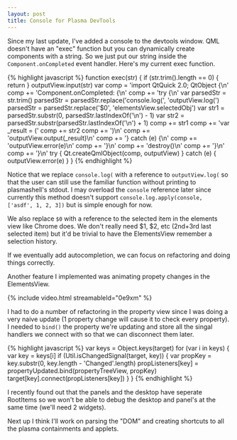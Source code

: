 ```yaml
---
layout: post
title: Console for Plasma DevTools
---
```


Since my last update, I've added a console to the devtools window. QML doesn't have an "exec" function but you can dynamically create components with a string. So we just put our string inside the `Component.onCompleted` event handler. Here's my current exec function.

{% highlight javascript %}
function exec(str) {
	if (str.trim().length == 0) {
		return
	}
	outputView.input(str)
	var comp = 'import QtQuick 2.0; QtObject {\n'
	comp += 'Component.onCompleted: {\n'
	comp += 'try {\n'
	var parsedStr = str.trim()
	parsedStr = parsedStr.replace('console.log(', 'outputView.log(')
	parsedStr = parsedStr.replace('$0', 'elementsView.selectedObj')
	var str1 = parsedStr.substr(0, parsedStr.lastIndexOf('\n') - 1)
	var str2 = parsedStr.substr(parsedStr.lastIndexOf('\n') + 1)
	comp += str1
	comp += 'var _result = ('
	comp += str2
	comp += ')\n'
	comp += 'outputView.output(_result)\n'
	comp += '} catch (e) {\n'
	comp += 'outputView.error(e)\n'
	comp += '}\n'
	comp += 'destroy()\n'
	comp += '}\n'
	comp += '}\n'
	try {
		Qt.createQmlObject(comp, outputView)
	} catch (e) {
		outputView.error(e)
	}
}
{% endhighlight %}

Notice that we replace `console.log(` with a reference to `outputView.log(` so that the user can still use the familiar function without printing to plasmashell's stdout. I may overload the `console` reference later since currently this method doesn't support `console.log.apply(console, ['asdf', 1, 2, 3])` but is simple enough for now.

We also replace `$0` with a reference to the selected item in the elements view like Chrome does. We don't really need $1, $2, etc (2nd+3rd last selected item) but it'd be trivial to have the ElementsView remember a selection history.

If we eventually add autocompletion, we can focus on refactoring and doing things correctly.

Another feature I implemented was animating propety changes in the ElementsView.

{% include video.html streamableId="0e9xm" %}

I had to do a number of refactoring in the property view since I was doing a very naive update (1 property change will cause it to check every property). I needed to `bind()` the property we're updating and store all the singal handlers we connect with so that we can disconnect them later.

{% highlight javascript %}
var keys = Object.keys(target)
for (var i in keys) {
	var key = keys[i]
	if (Util.isChangedSignal(target, key)) {
		var propKey = key.substr(0, key.length - 'Changed'.length)
		propListeners[key] = propertyUpdated.bind(propertyTreeView, propKey)
		target[key].connect(propListeners[key])
	}
}
{% endhighlight %}

I recently found out that the panels and the desktop have seperate RootItems so we won't be able to debug the desktop and panel's at the same time (we'll need 2 widgets).

Next up I think I'll work on parsing the "DOM" and creating shortcuts to all the plasma containments and applets.

